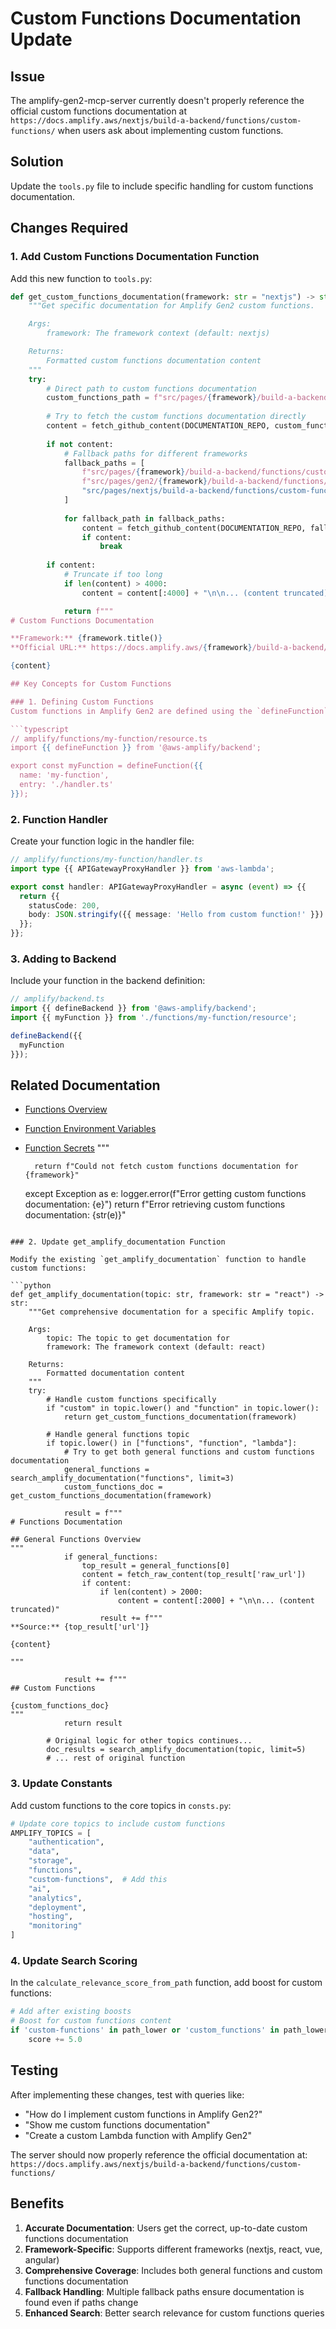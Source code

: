 # Custom Functions Documentation Update

## Issue
The amplify-gen2-mcp-server currently doesn't properly reference the official custom functions documentation at `https://docs.amplify.aws/nextjs/build-a-backend/functions/custom-functions/` when users ask about implementing custom functions.

## Solution
Update the `tools.py` file to include specific handling for custom functions documentation.

## Changes Required

### 1. Add Custom Functions Documentation Function

Add this new function to `tools.py`:

```python
def get_custom_functions_documentation(framework: str = "nextjs") -> str:
    """Get specific documentation for Amplify Gen2 custom functions.

    Args:
        framework: The framework context (default: nextjs)

    Returns:
        Formatted custom functions documentation content
    """
    try:
        # Direct path to custom functions documentation
        custom_functions_path = f"src/pages/{framework}/build-a-backend/functions/custom-functions/index.mdx"
        
        # Try to fetch the custom functions documentation directly
        content = fetch_github_content(DOCUMENTATION_REPO, custom_functions_path)
        
        if not content:
            # Fallback paths for different frameworks
            fallback_paths = [
                f"src/pages/{framework}/build-a-backend/functions/custom-functions.mdx",
                f"src/pages/gen2/{framework}/build-a-backend/functions/custom-functions/index.mdx",
                "src/pages/nextjs/build-a-backend/functions/custom-functions/index.mdx"  # Default fallback
            ]
            
            for fallback_path in fallback_paths:
                content = fetch_github_content(DOCUMENTATION_REPO, fallback_path)
                if content:
                    break
        
        if content:
            # Truncate if too long
            if len(content) > 4000:
                content = content[:4000] + "\n\n... (content truncated)"

            return f"""
# Custom Functions Documentation

**Framework:** {framework.title()}
**Official URL:** https://docs.amplify.aws/{framework}/build-a-backend/functions/custom-functions/

{content}

## Key Concepts for Custom Functions

### 1. Defining Custom Functions
Custom functions in Amplify Gen2 are defined using the `defineFunction` utility:

```typescript
// amplify/functions/my-function/resource.ts
import {{ defineFunction }} from '@aws-amplify/backend';

export const myFunction = defineFunction({{
  name: 'my-function',
  entry: './handler.ts'
}});
```

### 2. Function Handler
Create your function logic in the handler file:

```typescript
// amplify/functions/my-function/handler.ts
import type {{ APIGatewayProxyHandler }} from 'aws-lambda';

export const handler: APIGatewayProxyHandler = async (event) => {{
  return {{
    statusCode: 200,
    body: JSON.stringify({{ message: 'Hello from custom function!' }})
  }};
}};
```

### 3. Adding to Backend
Include your function in the backend definition:

```typescript
// amplify/backend.ts
import {{ defineBackend }} from '@aws-amplify/backend';
import {{ myFunction }} from './functions/my-function/resource';

defineBackend({{
  myFunction
}});
```

## Related Documentation
- [Functions Overview](https://docs.amplify.aws/{framework}/build-a-backend/functions/)
- [Function Environment Variables](https://docs.amplify.aws/{framework}/build-a-backend/functions/environment-variables/)
- [Function Secrets](https://docs.amplify.aws/{framework}/build-a-backend/functions/secrets/)
            """
        
        return f"Could not fetch custom functions documentation for {framework}"

    except Exception as e:
        logger.error(f"Error getting custom functions documentation: {e}")
        return f"Error retrieving custom functions documentation: {str(e)}"
```

### 2. Update get_amplify_documentation Function

Modify the existing `get_amplify_documentation` function to handle custom functions:

```python
def get_amplify_documentation(topic: str, framework: str = "react") -> str:
    """Get comprehensive documentation for a specific Amplify topic.

    Args:
        topic: The topic to get documentation for
        framework: The framework context (default: react)

    Returns:
        Formatted documentation content
    """
    try:
        # Handle custom functions specifically
        if "custom" in topic.lower() and "function" in topic.lower():
            return get_custom_functions_documentation(framework)
        
        # Handle general functions topic
        if topic.lower() in ["functions", "function", "lambda"]:
            # Try to get both general functions and custom functions documentation
            general_functions = search_amplify_documentation("functions", limit=3)
            custom_functions_doc = get_custom_functions_documentation(framework)
            
            result = f"""
# Functions Documentation

## General Functions Overview
"""
            if general_functions:
                top_result = general_functions[0]
                content = fetch_raw_content(top_result['raw_url'])
                if content:
                    if len(content) > 2000:
                        content = content[:2000] + "\n\n... (content truncated)"
                    result += f"""
**Source:** {top_result['url']}

{content}

"""
            
            result += f"""
## Custom Functions

{custom_functions_doc}
"""
            return result
        
        # Original logic for other topics continues...
        doc_results = search_amplify_documentation(topic, limit=5)
        # ... rest of original function
```

### 3. Update Constants

Add custom functions to the core topics in `consts.py`:

```python
# Update core topics to include custom functions
AMPLIFY_TOPICS = [
    "authentication",
    "data", 
    "storage",
    "functions",
    "custom-functions",  # Add this
    "ai",
    "analytics", 
    "deployment",
    "hosting",
    "monitoring"
]
```

### 4. Update Search Scoring

In the `calculate_relevance_score_from_path` function, add boost for custom functions:

```python
# Add after existing boosts
# Boost for custom functions content
if 'custom-functions' in path_lower or 'custom_functions' in path_lower:
    score += 5.0
```

## Testing

After implementing these changes, test with queries like:
- "How do I implement custom functions in Amplify Gen2?"
- "Show me custom functions documentation"
- "Create a custom Lambda function with Amplify Gen2"

The server should now properly reference the official documentation at:
`https://docs.amplify.aws/nextjs/build-a-backend/functions/custom-functions/`

## Benefits

1. **Accurate Documentation**: Users get the correct, up-to-date custom functions documentation
2. **Framework-Specific**: Supports different frameworks (nextjs, react, vue, angular)
3. **Comprehensive Coverage**: Includes both general functions and custom functions documentation
4. **Fallback Handling**: Multiple fallback paths ensure documentation is found even if paths change
5. **Enhanced Search**: Better search relevance for custom functions queries
